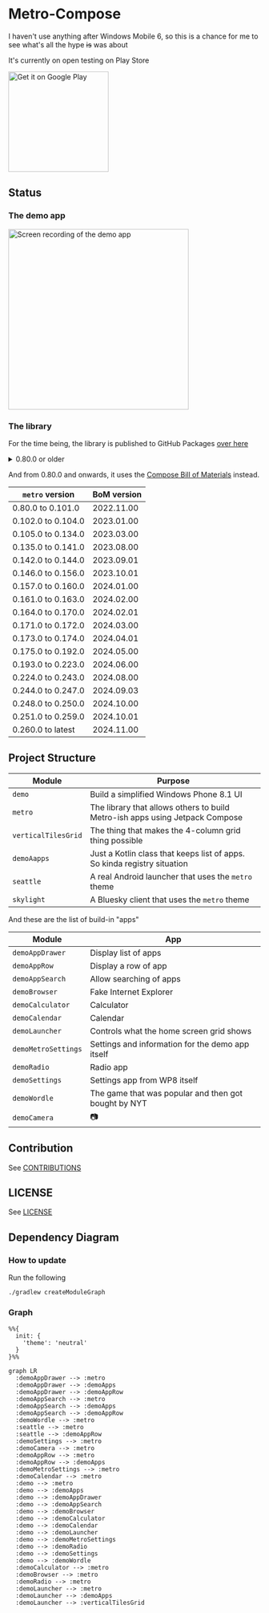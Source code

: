 # Metro-Compose

I haven't use anything after Windows Mobile 6, so this is a chance for me to see what's all the
hype ~~is~~ was about

It's currently on open testing on Play Store

<a href='https://play.google.com/store/apps/details?id=com.louis993546.metro.demo&pcampaignid=pcampaignidMKT-Other-global-all-co-prtnr-py-PartBadge-Mar2515-1'><img alt='Get it on Google Play' src='https://play.google.com/intl/en_us/badges/static/images/badges/en_badge_web_generic.png' width="200"/></a>

## Status

### The demo app

<img src="/metro-demo.gif" width="360" alt="Screen recording of the demo app"/>

### The library

For the time being, the library is published to GitHub Packages
[over here](https://github.com/louis993546/Metro-Compose/packages/896987)

<details>
<summary>0.80.0 or older</summary>

| `metro` version  | Compose version |
|------------------|-----------------|
| 0.10.0 to 0.12.0 | 1.0.0-rc01      |
| 0.13.0 to 0.25.0 | 1.0.0-rc02      |
| 0.26.0 to 0.49.0 | 1.1.1           |
| 0.50.0 to 0.52.0 | 1.2.0-beta02    |
| 0.53.0           | 1.2.0-rc01      |
| 0.54.0 to 0.66.0 | 1.2.0-rc02      |
| 0.67.0 to 0.69.0 | 1.3.0-beta01    |
| 0.70.0 to 0.73.0 | 1.3.0-beta03    |
| 0.74.0 to 0.79.0 | 1.3.0-rc01      |

</details>

And from 0.80.0 and onwards, it uses the [Compose Bill of Materials](https://developer.android.com/jetpack/compose/setup#bom-version-mapping) instead.

| `metro` version    | BoM version |
|--------------------|-------------|
| 0.80.0 to 0.101.0  | 2022.11.00  |
| 0.102.0 to 0.104.0 | 2023.01.00  |
| 0.105.0 to 0.134.0 | 2023.03.00  |
| 0.135.0 to 0.141.0 | 2023.08.00  |
| 0.142.0 to 0.144.0 | 2023.09.01  |
| 0.146.0 to 0.156.0 | 2023.10.01  |
| 0.157.0 to 0.160.0 | 2024.01.00  |
| 0.161.0 to 0.163.0 | 2024.02.00  |
| 0.164.0 to 0.170.0 | 2024.02.01  |
| 0.171.0 to 0.172.0 | 2024.03.00  |
| 0.173.0 to 0.174.0 | 2024.04.01  |
| 0.175.0 to 0.192.0 | 2024.05.00  |
| 0.193.0 to 0.223.0 | 2024.06.00  |
| 0.224.0 to 0.243.0 | 2024.08.00  |
| 0.244.0 to 0.247.0 | 2024.09.03  |
| 0.248.0 to 0.250.0 | 2024.10.00  |
| 0.251.0 to 0.259.0 | 2024.10.01  |
| 0.260.0 to latest  | 2024.11.00  |

## Project Structure

| Module              | Purpose                                                                      |
|---------------------|------------------------------------------------------------------------------|
| `demo`              | Build a simplified Windows Phone 8.1 UI                                      |
| `metro`             | The library that allows others to build Metro-ish apps using Jetpack Compose |
| `verticalTilesGrid` | The thing that makes the 4-column grid thing possible                        |
| `demoAapps`         | Just a Kotlin class that keeps list of apps. So kinda registry situation     |
| `seattle`           | A real Android launcher that uses the `metro` theme                          |
| `skylight`          | A Bluesky client that uses the `metro` theme                                 |

And these are the list of build-in "apps"

| Module              | App                                                  |
|---------------------|------------------------------------------------------|
| `demoAppDrawer`     | Display list of apps                                 |
| `demoAppRow`        | Display a row of app                                 |
| `demoAppSearch`     | Allow searching of apps                              |
| `demoBrowser`       | Fake Internet Explorer                               |
| `demoCalculator`    | Calculator                                           |
| `demoCalendar`      | Calendar                                             |
| `demoLauncher`      | Controls what the home screen grid shows             |
| `demoMetroSettings` | Settings and information for the demo app itself     |
| `demoRadio`         | Radio app                                            |
| `demoSettings`      | Settings app from WP8 itself                         |
| `demoWordle`        | The game that was popular and then got bought by NYT |
| `demoCamera`        | 📷                                                   |

## Contribution

See [CONTRIBUTIONS](CONTRIBUTIONS.md)

## LICENSE

See [LICENSE](LICENSE)

## Dependency Diagram

### How to update

Run the following

```shell
./gradlew createModuleGraph
```

### Graph

```mermaid
%%{
  init: {
    'theme': 'neutral'
  }
}%%

graph LR
  :demoAppDrawer --> :metro
  :demoAppDrawer --> :demoApps
  :demoAppDrawer --> :demoAppRow
  :demoAppSearch --> :metro
  :demoAppSearch --> :demoApps
  :demoAppSearch --> :demoAppRow
  :demoWordle --> :metro
  :seattle --> :metro
  :seattle --> :demoAppRow
  :demoSettings --> :metro
  :demoCamera --> :metro
  :demoAppRow --> :metro
  :demoAppRow --> :demoApps
  :demoMetroSettings --> :metro
  :demoCalendar --> :metro
  :demo --> :metro
  :demo --> :demoApps
  :demo --> :demoAppDrawer
  :demo --> :demoAppSearch
  :demo --> :demoBrowser
  :demo --> :demoCalculator
  :demo --> :demoCalendar
  :demo --> :demoLauncher
  :demo --> :demoMetroSettings
  :demo --> :demoRadio
  :demo --> :demoSettings
  :demo --> :demoWordle
  :demoCalculator --> :metro
  :demoBrowser --> :metro
  :demoRadio --> :metro
  :demoLauncher --> :metro
  :demoLauncher --> :demoApps
  :demoLauncher --> :verticalTilesGrid
```